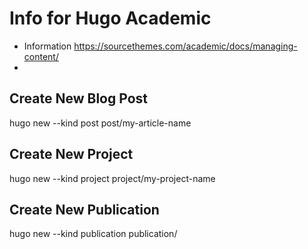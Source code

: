 # Info for Hugo Academic


- Information https://sourcethemes.com/academic/docs/managing-content/
- 


## Create New Blog Post

hugo new --kind post post/my-article-name

## Create New Project

hugo new --kind project project/my-project-name

## Create New Publication

hugo new --kind publication publication/<my-publication>
